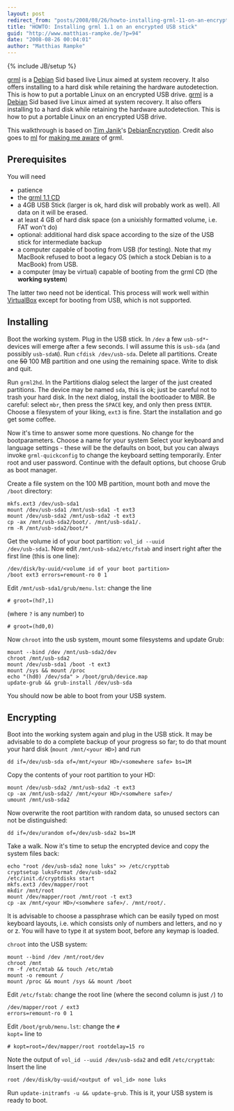 ```yaml
---
layout: post
redirect_from: "posts/2008/08/26/howto-installing-grml-11-on-an-encrypted-usb-stick/"
title: "HOWTO: Installing grml 1.1 on an encrypted USB stick"
guid: "http://www.matthias-rampke.de/?p=94"
date: "2008-08-26 00:04:01"
author: "Matthias Rampke"
---
```

{% include JB/setup %}

<a href="http://grml.org/">grml</a> is a <a href="http://www.debian.org/">Debian</a> Sid based live Linux aimed at system recovery. It also offers installing to a hard disk while retaining the hardware autodetection. This is how to put a portable Linux on an encrypted USB drive.
<a href="http://grml.org/">grml</a> is a <a href="http://www.debian.org/">Debian</a> Sid based live Linux aimed at system recovery. It also offers installing to a hard disk while retaining the hardware autodetection. This is how to put a portable Linux on an encrypted USB drive.
<!--more-->
This walkthrough is based on <a href="http://testbit.eu/~timj/">Tim Janik</a>'s <a href="http://testbit.eu/~timj/blogstuff/DebianEncryption.txt">DebianEncryption</a>. Credit also goes to <a href="http://www.leere-signifikanten.net/">ml</a> for <a href="http://www.leere-signifikanten.net/2008/07/25/reset-desktop/">making me aware</a> of grml.

<h2>Prerequisites</h2>
You will need
<ul>
	<li>patience</li>
	<li>the <a href="http://grml.org/download/">grml 1.1 CD</a></li>
	<li>a 4GB USB Stick (larger is ok, hard disk will probably work as well). All data on it will be erased.</li>
	<li>at least 4 GB of hard disk space (on a unixishly formatted volume, i.e. FAT won't do)</li>
	<li>optional: additional hard disk space according to the size of the USB stick for intermediate backup
	</li><li>a computer capable of booting from USB (for testing). Note that my MacBook refused to boot a legacy OS (which a stock Debian is to a MacBook) from USB.</li>
	<li>a computer (may be virtual) capable of booting from the grml CD (the <strong>working system</strong>)</li>
</ul>
The latter two need not be identical. This process will work well within <a href="http://www.virtualbox.org/">VirtualBox</a> except for booting from USB, which is not supported.
<h2>Installing</h2>
Boot the working system. Plug in the USB stick. In <code>/dev</code> a few <code>usb-sd*</code>-devices will emerge after a few seconds. I will assume this is <code>usb-sda</code> (and possibly <code>usb-sdaN</code>). Run <code>cfdisk /dev/usb-sda</code>. Delete all partitions. Create one <del datetime="2008-08-27T14:15:05+00:00">50</del> 100 MB partition and one using the remaining space. Write to disk and quit.

Run <code>grml2hd</code>. In the Partitions dialog select the larger of the just created partitions. The device may be named <code>sda</code>, this is ok; just be careful not to trash your hard disk. In the next dialog, install the bootloader to MBR. Be careful: select <code>mbr</code>, then press the <code>SPACE</code> key, and only then press <code>ENTER</code>. Choose a filesystem of your liking, <code>ext3</code> is fine. Start the installation and go get some coffee.

Now it's time to answer some more questions. No change for the bootparameters. Choose a name for your system Select your keyboard and language settings - these will be the defaults on boot, but you can always invoke <code>grml-quickconfig</code> to change the keyboard setting temporarily. Enter root and user password. Continue with the default options, but choose Grub as boot manager.

Create a file system on the 100 MB partition, mount both and move the <code>/boot</code> directory:
<pre><code>mkfs.ext3 /dev/usb-sda1
mount /dev/usb-sda1 /mnt/usb-sda1 -t ext3
mount /dev/usb-sda2 /mnt/usb-sda2 -t ext3
cp -ax /mnt/usb-sda2/boot/. /mnt/usb-sda1/.
rm -R /mnt/usb-sda2/boot/*
</code></pre>

Get the volume id of your boot partition: <code>vol_id --uuid /dev/usb-sda1</code>. Now edit <code>/mnt/usb-sda2/etc/fstab</code> and insert right after the first line (this is one line):

<code>/dev/disk/by-uuid/&lt;volume id of your boot partition&gt; /boot ext3 errors=remount-ro 0 1</code>

Edit <code>/mnt/usb-sda1/grub/menu.lst</code>: change the line <pre><code># groot=(hd?,1)</code></pre> (where <code>?</code> is any number) to <pre><code># groot=(hd0,0)</code></pre>

Now <code>chroot</code> into the usb system, mount some filesystems and update Grub:
<pre><code>mount --bind /dev /mnt/usb-sda2/dev
chroot /mnt/usb-sda2
mount /dev/usb-sda1 /boot -t ext3
mount /sys && mount /proc
echo "(hd0) /dev/sda" > /boot/grub/device.map
update-grub && grub-install /dev/usb-sda
</code></pre>

You should now be able to boot from your USB system.

<h2>Encrypting</h2>

Boot into the working system again and plug in the USB stick. It may be advisable to do a complete backup of your progress so far; to do that mount your hard disk (<code>mount /mnt/&lt;your HD&gt;</code>) and run
<pre><code>dd if=/dev/usb-sda of=/mnt/&lt;your HD&gt;/&lt;somewhere safe&gt; bs=1M</code></pre>


Copy the contents of your root partition to your HD:
<pre><code>mount /dev/usb-sda2 /mnt/usb-sda2 -t ext3
cp -ax /mnt/usb-sda2/ /mnt/&lt;your HD&gt;/&lt;somwhere safe&gt;/
umount /mnt/usb-sda2
</code></pre>

Now overwrite the root partition with random data, so unused sectors can not be distinguished:
<pre><code>dd if=/dev/urandom of=/dev/usb-sda2 bs=1M</code></pre>

Take a walk. Now it's time to setup the encrypted device and copy the system files back:
<pre><code>echo "root /dev/usb-sda2 none luks" &gt;&gt; /etc/crypttab
cryptsetup luksFormat /dev/usb-sda2
/etc/init.d/cryptdisks start
mkfs.ext3 /dev/mapper/root
mkdir /mnt/root
mount /dev/mapper/root /mnt/root -t ext3
cp -ax /mnt/&lt;your HD&gt;/&lt;somwhere safe&gt;/. /mnt/root/.</code></pre>

It is advisable to choose a passphrase which can be easily typed on most keyboard layouts, i.e. which consists only of numbers and letters, and no y or z. You will have to type it at system boot, before any keymap is loaded.

<code>chroot</code> into the USB system:
<pre><code>mount --bind /dev /mnt/root/dev
chroot /mnt
rm -f /etc/mtab && touch /etc/mtab
mount -o remount /
mount /proc && mount /sys && mount /boot</code></pre>

Edit <code>/etc/fstab</code>: change the root line (where the second column is just <code>/</code>) to <pre><code>/dev/mapper/root / ext3 errors=remount-ro 0 1</code></pre>

Edit <code>/boot/grub/menu.lst</code>: change the <code># kopt=</code> line to
<pre><code># kopt=root=/dev/mapper/root rootdelay=15 ro</code></pre>

Note the output of <code>vol_id --uuid /dev/usb-sda2</code> and edit <code>/etc/crypttab</code>:  Insert the line
<pre><code>root /dev/disk/by-uuid/&lt;output of vol_id&gt; none luks</code></pre>

Run <code>update-initramfs -u && update-grub</code>. This is it, your USB system is ready to boot.

